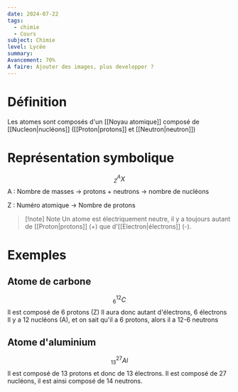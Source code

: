 ```yaml
---
date: 2024-07-22
tags:
  - chimie
  - Cours
subject: Chimie
level: Lycée
summary: 
Avancement: 70%
A faire: Ajouter des images, plus developper ?
---
```


# Définition

Les atomes sont composés d'un [[Noyau atomique]] composé de [[Nucleon|nucléons]] ([[Proton|protons]] et [[Neutron|neutron]])
# Représentation symbolique

$$_{Z}^{A}X$$
A : Nombre de masses
-> protons + neutrons
-> nombre de nucléons

Z : Numéro atomique
-> Nombre de protons

> [!note] Note
> Un atome est électriquement neutre, il y a toujours autant de [[Proton|protons]] (+) que d'[[Electron|électrons]] (-).
# Exemples
## Atome de carbone
$$_{6}^{12}C$$
Il est composé de 6 protons (Z)
Il aura donc autant d'électrons, 6 électrons
Il y a 12 nucléons (A), et on sait qu'il a 6 protons, alors il a 12-6 neutrons
## Atome d'aluminium
$$_{13}^{27}Al$$
Il est composé de 13 protons et donc de 13 électrons.
Il est composé de 27 nucléons, 
il est ainsi composé de 14 neutrons.